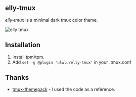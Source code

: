 ## elly-tmux

*elly-tmux* is a minimal dark tmux color theme.

<img alt="elly tmux" src="https://user-images.githubusercontent.com/41639488/98436476-edf62880-211e-11eb-9293-3cfcc703c7b0.png">

## Installation

1. Install tpm/tpm.
2. Add `set -g @plugin 'ulwlu/elly-tmux'` in your .tmux.conf

## Thanks

- [tmux-themepack](https://github.com/jimeh/tmux-themepack) - I used the code as a reference.
